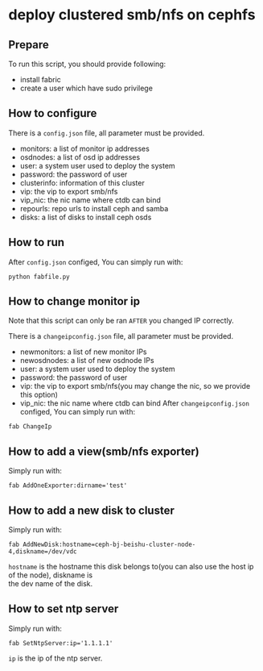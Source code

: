 # deploy clustered smb/nfs on cephfs

## Prepare
To run this script, you should provide following:
* install fabric
* create a user which have sudo privilege

## How to configure
There is a ```config.json``` file, all parameter must be provided.
* monitors: a list of monitor ip addresses
* osdnodes: a list of osd ip addresses
* user: a system user used to deploy the system
* password: the password of user
* clusterinfo: information of this cluster
* vip: the vip to export smb/nfs
* vip_nic: the nic name where ctdb can bind
* repourls: repo urls to install ceph and samba
* disks: a list of disks to install ceph osds

## How to run
After ```config.json``` configed, You can simply run with:
```
python fabfile.py
```

## How to change monitor ip
Note that this script can only be ran ```AFTER``` you changed IP correctly.  

There is a ```changeipconfig.json``` file, all parameter must be provided.
* newmonitors: a list of new monitor IPs
* newosdnodes: a list of new osdnode IPs
* user: a system user used to deploy the system
* password: the password of user
* vip: the vip to export smb/nfs(you may change the nic, so we provide this option)
* vip_nic: the nic name where ctdb can bind
After ```changeipconfig.json``` configed, You can simply run with:
```
fab ChangeIp
```

## How to add a view(smb/nfs exporter)
Simply run with:
```
fab AddOneExporter:dirname='test'
```

## How to add a new disk to cluster
Simply run with:
```
fab AddNewDisk:hostname=ceph-bj-beishu-cluster-node-4,diskname=/dev/vdc
```
```hostname``` is the hostname this disk belongs to(you can also use the host ip of the node), diskname is   
the dev name of the disk.

## How to set ntp server
Simply run with:
```
fab SetNtpServer:ip='1.1.1.1'
```
```ip``` is the ip of the ntp server.
